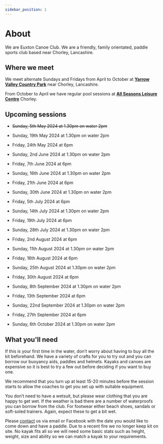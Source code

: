 ```yaml
---
sidebar_position: 1
---
```


# About

We are Euxton Canoe Club. We are a friendly, family orientated, paddle sports club based near Chorley, Lancashire.

## Where we meet

We meet alternate Sundays and Fridays from April to October at **[Yarrow Valley Country Park](https://maps.app.goo.gl/LvRnQ5kEGA3SgZzN7)** near Chorley, Lancashire.

From October to April we have regular pool sessions at **[All Seasons Leisure Centre](https://maps.app.goo.gl/E5UqYivE3S6oBrUr5)** Chorley.

## Upcoming sessions

- ~~Sunday, 5th May 2024 at 1.30pm on water 2pm~~
- Sunday, 19th May 2024 at 1.30pm on water 2pm
- Friday, 24th May 2024 at 6pm

- Sunday, 2nd June 2024 at 1.30pm on water 2pm
- Friday, 7th June 2024 at 6pm
- Sunday, 16th June 2024 at 1.30pm on water 2pm
- Friday, 21th June 2024 at 6pm
- Sunday, 30th June 2024 at 1.30pm on water 2pm

- Friday, 5th July 2024 at 6pm
- Sunday, 14th July 2024 at 1.30pm on water 2pm
- Friday, 19th July 2024 at 6pm
- Sunday, 28th July 2024 at 1.30pm on water 2pm

- Friday, 2nd August 2024 at 6pm
- Sunday, 11th August 2024 at 1.30pm on water 2pm
- Friday, 16th August 2024 at 6pm
- Sunday, 25th August 2024 at 1.30pm on water 2pm
- Friday, 30th August 2024 at 6pm

- Sunday, 8th September 2024 at 1.30pm on water 2pm
- Friday, 13th September 2024 at 6pm
- Sunday, 22nd September 2024 at 1.30pm on water 2pm
- Friday, 27th September 2024 at 6pm

- Sunday, 6th October 2024 at 1.30pm on water 2pm

## What you'll need

If this is your first time in the water, don’t worry about having to buy all the kit beforehand. We have a variety of crafts for you to try out and you can borrow our buoyancy aids, paddles and helmets. Kayaks and canoes are expensive so it is best to try a few out before deciding if you want to buy one.

We recommend that you turn up at least 15-20 minutes before the session starts to allow the coaches to get you set up with suitable equipment.

You don’t need to have a wetsuit, but please wear clothing that you are happy to get wet. If the weather is bad there are a number of waterproofs you can borrow from the club. For footwear either beach shoes, sandals or soft-soled trainers. Again, expect these to get a bit wet.

Please [contact](/docs/contact) us via email or Facebook with the date you would like to come down and have a paddle. Due to a recent fire we no longer keep kit on site. No kayak fits all so we will need some basic stats such as height, weight, size and ability so we can match a kayak to your requirements.
